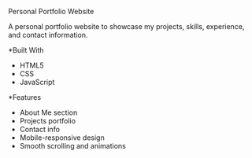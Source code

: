 Personal Portfolio Website

A personal portfolio website to showcase my projects, skills, experience, and contact information.

*Built With

- HTML5
- CSS
- JavaScript
  

*Features

- About Me section
- Projects portfolio
- Contact info
- Mobile-responsive design
- Smooth scrolling and animations
